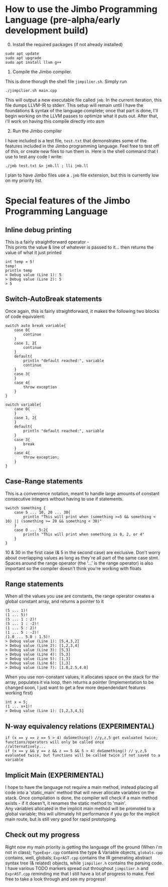 # How to use the Jimbo Programming Language (pre-alpha/early development build)
0) Install the required packages (if not already installed)
```
sudo apt update
sudo apt upgrade
sudo apt install llvm g++
```
1) Compile the Jimbo compiler. 

This is done thorugh the shell file `jimpilier.sh`. Simply run
```
./jimpilier.sh main.cpp
```
This will output a new executable file called `jmb`. In the current iteration, this file dumps LLVM-IR to stderr. 
This setup will remain until I have the foundations & syntax of the language complete; once that part is done, I'll begin working on the LLVM passes to optimize what it puts out. After that, i'll work on having this compile directly into asm

2) Run the Jimbo compiler

I have included is a test file, `test.txt` that demonstrates some of the features included in the Jimbo programming language. Feel free to test off of this, or create new files to run them in. 
Here is the shell command that I use to test any code I write:
```
./jmb test.txt &> jmb.ll ; lli jmb.ll
```
I plan to have Jimbo files use a `.jmb` file extension, but this is currently low on my priority list. 
# Special features of the Jimbo Programming Language
## Inline debug printing
This is a fairly straightforward operator -  
This prints the value & line of whatever is passed to it...
then returns the value of what it just printed
```
int temp = 5!
temp!
println temp
> Debug value (Line 1): 5
> Debug value (Line 2): 5
> 5
```
## Switch-AutoBreak statements 
Once again, this is fairly straightforward, it makes the following two blocks of code equivalent:
```
switch auto break variable{
	case 0{
		continue
	}
	case 1, 2{
		continue
	}
	default{
		println "default reached:", variable
		continue
	}
	case 3{
	}
	case 4{
		throw exception
	}
}
```
```
switch variable{
	case 0{
	}
	case 1, 2{
	}
	default{
		println "default reached:", variable
	}
	case 3{
		break
	}
	case 4{
		throw exception; 
	}
}
```
## Case-Range statements
This is a convenience notation, meant to handle large amounts of constant consecutive integers without having to use if statements. 

```
switch something {
	case 5 ... 10, 20 ... 30{
		println "This will print when (something >=5 && something < 10) || (something >= 20 && something < 30)"
	}
    case 0 ... 5:2{
		println "This will print when something is 0, 2, or 4"
	}
}
```
10 & 30 in the first case (& 5 in the second case) are exclusive. Don't worry about overlapping values as long as they're all part of the same case stmt.
Spaces around the range operator (the '...' is the range operator) is also important so the compiler doesn't think you're working with floats
## Range statements
When all the values you use are constants, the range operator creates a global constant array, and returns a pointer to it
```
(5 ... 1)! 
(1 ... 5)!
(5 ... 1 : 2)! 
(5 ... 1 : -2)!
(1 ... 5 : 2)!
(1 ... 5 : -2)!
(1.0 ... 5.0 : 1.5)!
> Debug value (Line 1): [5,4,3,2]
> Debug value (Line 2): [1,2,3,4]
> Debug value (Line 3): [5,3]
> Debug value (Line 4): [5,3]
> Debug value (Line 5): [1,3]
> Debug value (Line 6): [1,3]
> Debug value (Line 7): [1.0,2.5,4.0]
```
When you use non-constant values, it allocates space on the stack for the array, populates it via loop, then returns a pointer (Implementation to be changed soon, I just want to get a few more dependendant features working first)
```
int x = 5;
(1 ... x+1)!
> Debug value (Line 1): [1,2,3,4,5]
```

## N-way equivalency relations (EXPERIMENTAL)
```
if (x == y == z == 5 > 4) doSomething() //y,z,5 get evaluated twice; functions/operators will only be called once
//alternatively...
if (x == y && y == z && z == 5 && 5 > 4) doSomething() // y,z,5 evaluated twice, but functions will be called twice if not saved to a variable
```
## Implicit Main (EXPERIMENTAL)
I hope to have the language not require a main method, instead placing all code into a 'static_main' method that will never allocate variables on the stack. Once compilation is done, the compiler will check if a main method exists - if it doesn't, it renames the static method to 'main'. <br>
Any variables allocated in the implicit main method will be promoted to a global variable; this will ultimately hit performance if you go for the implicit main route, but is still very good for rapid prototyping. 
## Check out my progress
Right now my main priority is getting the language off the ground (When i'm not in class); `TypeExpr.cpp` contains the type & Variable objects, `globals.cpp` contains, well, globals; `ExprAST.cpp` contains the IR generating abstract syntax tree (& related) objects, while `jimpilier.h` contains the parsing code. 
I have various TODO markers spread out throughout `jimpilier.h` and `ExprAST.cpp` reminding me that I still have a lot of progress to make. Feel free to take a look through and see my progress! 